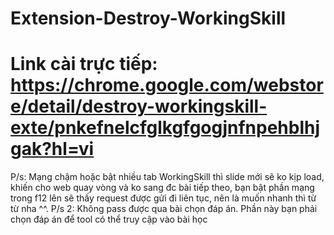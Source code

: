 # Extension-Destroy-WorkingSkill
# Link cài trực tiếp: https://chrome.google.com/webstore/detail/destroy-workingskill-exte/pnkefnelcfglkgfgogjnfnpehblhjgak?hl=vi

P/s: Mạng chậm hoặc bật nhiều tab WorkingSkill thì slide mới sẽ ko kịp load, khiến cho web quay vòng và ko sang đc bài tiếp theo, bạn bật phần mạng trong f12 lên sẽ thấy request được gửi đi liên tục, nên là muốn nhanh thì từ từ nha ^^.
P/s 2: Không pass được qua bài chọn đáp án. Phần này bạn phải chọn đáp án để tool có thể truy cập vào bài học
